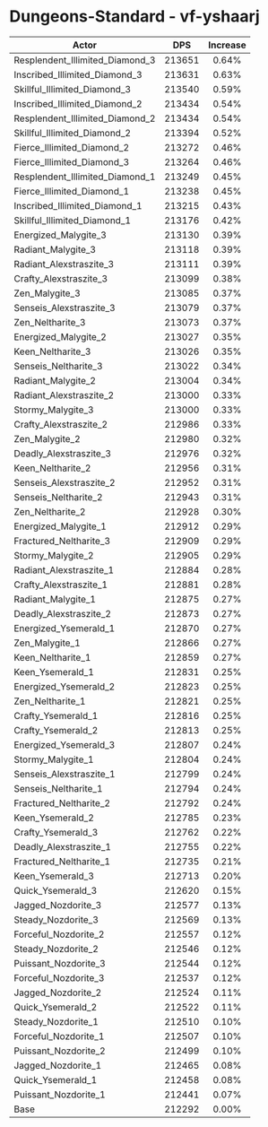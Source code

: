 # Dungeons-Standard - vf-yshaarj
| Actor | DPS | Increase |
|---|:---:|:---:|
|Resplendent_Illimited_Diamond_3|213651|0.64%|
|Inscribed_Illimited_Diamond_3|213631|0.63%|
|Skillful_Illimited_Diamond_3|213540|0.59%|
|Inscribed_Illimited_Diamond_2|213434|0.54%|
|Resplendent_Illimited_Diamond_2|213434|0.54%|
|Skillful_Illimited_Diamond_2|213394|0.52%|
|Fierce_Illimited_Diamond_2|213272|0.46%|
|Fierce_Illimited_Diamond_3|213264|0.46%|
|Resplendent_Illimited_Diamond_1|213249|0.45%|
|Fierce_Illimited_Diamond_1|213238|0.45%|
|Inscribed_Illimited_Diamond_1|213215|0.43%|
|Skillful_Illimited_Diamond_1|213176|0.42%|
|Energized_Malygite_3|213130|0.39%|
|Radiant_Malygite_3|213118|0.39%|
|Radiant_Alexstraszite_3|213111|0.39%|
|Crafty_Alexstraszite_3|213099|0.38%|
|Zen_Malygite_3|213085|0.37%|
|Senseis_Alexstraszite_3|213079|0.37%|
|Zen_Neltharite_3|213073|0.37%|
|Energized_Malygite_2|213027|0.35%|
|Keen_Neltharite_3|213026|0.35%|
|Senseis_Neltharite_3|213022|0.34%|
|Radiant_Malygite_2|213004|0.34%|
|Radiant_Alexstraszite_2|213000|0.33%|
|Stormy_Malygite_3|213000|0.33%|
|Crafty_Alexstraszite_2|212986|0.33%|
|Zen_Malygite_2|212980|0.32%|
|Deadly_Alexstraszite_3|212976|0.32%|
|Keen_Neltharite_2|212956|0.31%|
|Senseis_Alexstraszite_2|212952|0.31%|
|Senseis_Neltharite_2|212943|0.31%|
|Zen_Neltharite_2|212928|0.30%|
|Energized_Malygite_1|212912|0.29%|
|Fractured_Neltharite_3|212909|0.29%|
|Stormy_Malygite_2|212905|0.29%|
|Radiant_Alexstraszite_1|212884|0.28%|
|Crafty_Alexstraszite_1|212881|0.28%|
|Radiant_Malygite_1|212875|0.27%|
|Deadly_Alexstraszite_2|212873|0.27%|
|Energized_Ysemerald_1|212870|0.27%|
|Zen_Malygite_1|212866|0.27%|
|Keen_Neltharite_1|212859|0.27%|
|Keen_Ysemerald_1|212831|0.25%|
|Energized_Ysemerald_2|212823|0.25%|
|Zen_Neltharite_1|212821|0.25%|
|Crafty_Ysemerald_1|212816|0.25%|
|Crafty_Ysemerald_2|212813|0.25%|
|Energized_Ysemerald_3|212807|0.24%|
|Stormy_Malygite_1|212804|0.24%|
|Senseis_Alexstraszite_1|212799|0.24%|
|Senseis_Neltharite_1|212794|0.24%|
|Fractured_Neltharite_2|212792|0.24%|
|Keen_Ysemerald_2|212785|0.23%|
|Crafty_Ysemerald_3|212762|0.22%|
|Deadly_Alexstraszite_1|212755|0.22%|
|Fractured_Neltharite_1|212735|0.21%|
|Keen_Ysemerald_3|212713|0.20%|
|Quick_Ysemerald_3|212620|0.15%|
|Jagged_Nozdorite_3|212577|0.13%|
|Steady_Nozdorite_3|212569|0.13%|
|Forceful_Nozdorite_2|212557|0.12%|
|Steady_Nozdorite_2|212546|0.12%|
|Puissant_Nozdorite_3|212544|0.12%|
|Forceful_Nozdorite_3|212537|0.12%|
|Jagged_Nozdorite_2|212524|0.11%|
|Quick_Ysemerald_2|212522|0.11%|
|Steady_Nozdorite_1|212510|0.10%|
|Forceful_Nozdorite_1|212507|0.10%|
|Puissant_Nozdorite_2|212499|0.10%|
|Jagged_Nozdorite_1|212465|0.08%|
|Quick_Ysemerald_1|212458|0.08%|
|Puissant_Nozdorite_1|212441|0.07%|
|Base|212292|0.00%|
